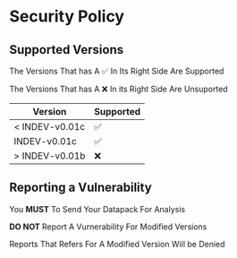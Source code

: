 # Security Policy

## Supported Versions

The Versions That has A ✅ In Its Right Side Are Supported

The Versions That has A ❌ In its Right Side Are Unsuported

| Version | Supported          |
| ------- | ------------------ |
| < INDEV-v0.01c   |    ✅       |
| INDEV-v0.01c   |        ✅         |
|  > INDEV-v0.01b |     :x:     |


## Reporting a Vulnerability

You **MUST** To Send Your Datapack For Analysis

**DO NOT** Report A Vurnerability For Modified Versions

Reports That Refers For A Modified Version Will be Denied
